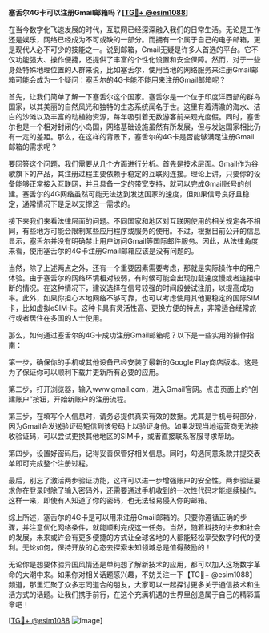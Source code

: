 **塞舌尔4G卡可以注册Gmail邮箱吗？[[TG💪+ @esim1088](https://t.me/s/esim1088)]**

在当今数字化飞速发展的时代，互联网已经深深融入我们的日常生活。无论是工作还是娱乐，网络已经成为不可或缺的一部分。而拥有一个属于自己的电子邮箱，更是现代人必不可少的技能之一。说到邮箱，Gmail无疑是许多人首选的平台。它不仅功能强大、操作便捷，还提供了丰富的个性化设置和安全保障。然而，对于一些身处特殊地理位置的人群来说，比如塞舌尔，使用当地的网络服务来注册Gmail邮箱可能会成为一个疑问：塞舌尔的4G卡能不能用来注册Gmail邮箱呢？

首先，让我们简单了解一下塞舌尔这个国家。塞舌尔是一个位于印度洋西部的群岛国家，以其美丽的自然风光和独特的生态系统闻名于世。这里有着清澈的海水、洁白的沙滩以及丰富的动植物资源，每年吸引着无数游客前来观光度假。同时，塞舌尔也是一个相对封闭的小岛国，网络基础设施虽然有所发展，但与发达国家相比仍有一定的差距。那么，在这样的背景下，塞舌尔的4G卡是否能够满足注册Gmail邮箱的需求呢？

要回答这个问题，我们需要从几个方面进行分析。首先是技术层面。Gmail作为谷歌旗下的产品，其注册过程主要依赖于稳定的互联网连接。理论上讲，只要你的设备能够正常接入互联网，并且具备一定的带宽支持，就可以完成Gmail账号的创建。塞舌尔的4G网络虽然可能无法达到发达国家的速度，但如果信号良好且稳定，通常情况下是足以支撑这一需求的。

接下来我们来看法律层面的问题。不同国家和地区对互联网使用的相关规定各不相同，有些地方可能会限制某些应用程序或服务的使用。不过，根据目前公开的信息显示，塞舌尔并没有明确禁止用户访问Gmail等国际邮件服务。因此，从法律角度来看，使用塞舌尔的4G卡注册Gmail邮箱应该是没有问题的。

当然，除了上述两点之外，还有一个重要因素需要考虑，那就是实际操作中的用户体验。由于塞舌尔的网络环境相对较弱，有时候可能会出现加载速度慢或者连接中断的情况。在这种情况下，建议选择在信号较强的时间段尝试注册，以提高成功率。此外，如果你担心本地网络不够可靠，也可以考虑使用其他更稳定的国际SIM卡，比如虚拟eSIM卡。这种卡具有灵活性高、更换方便的特点，非常适合经常旅行或者居住在多国的人士使用。

那么，如何通过塞舌尔的4G卡成功注册Gmail邮箱呢？以下是一些实用的操作指南：

第一步，确保你的手机或其他设备已经安装了最新的Google Play商店版本。这是为了保证你可以顺利下载并更新所有必要的应用。

第二步，打开浏览器，输入www.gmail.com，进入Gmail官网。点击页面上的“创建账户”按钮，开始新账户的注册流程。

第三步，在填写个人信息时，请务必提供真实有效的数据。尤其是手机号码部分，因为Gmail会发送验证码短信到该号码上以验证身份。如果发现当地运营商无法接收验证码，可以尝试更换其他地区的SIM卡，或者直接联系客服寻求帮助。

第四步，设置好密码后，记得妥善保管好相关信息。同时，勾选同意条款并提交表单即可完成整个注册过程。

最后，别忘了激活两步验证功能，这样可以进一步增强账户的安全性。两步验证要求你在登录时除了输入密码外，还需要通过手机收到的一次性代码才能继续操作。这样一来，即使有人知道了你的密码，也无法轻易侵入你的邮箱。

综上所述，塞舌尔的4G卡是可以用来注册Gmail邮箱的。只要你遵循正确的步骤，并注意优化网络条件，就能顺利完成这一任务。当然，随着科技的进步和社会的发展，未来或许会有更多便捷的方式让全球各地的人都能轻松享受数字时代的便利。无论如何，保持开放的心态去探索未知领域总是值得鼓励的！

无论你是想要体验异国风情还是单纯想了解新技术的应用，都可以加入这场数字革命的大潮中来。如果你对相关话题感兴趣，不妨关注一下【TG💪+ @esim1088】频道，那里汇聚了众多志同道合的朋友，大家可以一起探讨更多关于通信技术和生活方式的话题。让我们携手前行，在这个充满机遇的世界里创造属于自己的精彩篇章吧！

[[TG💪+ @esim1088](https://t.me/s/esim1088) ![Image](https://i.postimg.cc/4NQfJmqS/Snipaste-2025-05-13-00-14-12.png)]